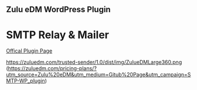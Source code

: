 ## Zulu eDM WordPress Plugin 
# SMTP Relay & Mailer 

[Offical Plugin Page](https://github.com/zululabsshaka/zulu-edm-smtp-mailer/edit/master/README.md)

https://zuluedm.com/trusted-sender/1.0/dist/img/ZulueDMLarge360.png (https://zuluedm.com/pricing-plans/?utm_source=Zulu%20eDM&utm_medium=Gitub%20Page&utm_campaign=SMTP-WP_plugin)


